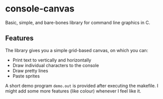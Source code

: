 # console-canvas

Basic, simple, and bare-bones library for command line graphics in C.

Features
--
The library gives you a simple grid-based canvas, on which you can:
- Print text to vertically and horizontally
- Draw individual characters to the console
- Draw pretty lines
- Paste sprites

A short demo program `demo.out` is provided after executing the makefile. I might add some more features (like colour) whenever I feel like it.
